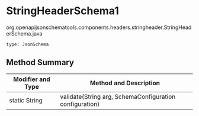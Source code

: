 # StringHeaderSchema1
org.openapijsonschematools.components.headers.stringheader.StringHeaderSchema.java
```
type: JsonSchema
```

## Method Summary
| Modifier and Type | Method and Description |
| ----------------- | ---------------------- |
| static String | validate(String arg, SchemaConfiguration configuration) |
